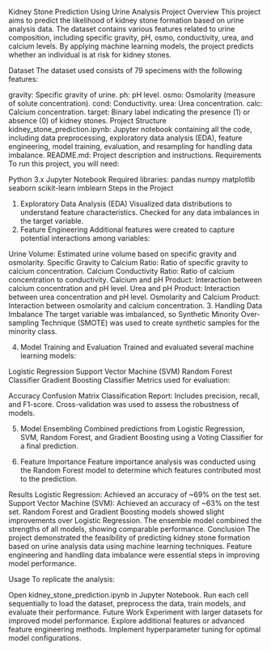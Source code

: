 
Kidney Stone Prediction Using Urine Analysis
Project Overview
This project aims to predict the likelihood of kidney stone formation based on urine analysis data. The dataset contains various features related to urine composition, including specific gravity, pH, osmo, conductivity, urea, and calcium levels. By applying machine learning models, the project predicts whether an individual is at risk for kidney stones.

Dataset
The dataset used consists of 79 specimens with the following features:

gravity: Specific gravity of urine.
ph: pH level.
osmo: Osmolarity (measure of solute concentration).
cond: Conductivity.
urea: Urea concentration.
calc: Calcium concentration.
target: Binary label indicating the presence (1) or absence (0) of kidney stones.
Project Structure
kidney_stone_prediction.ipynb: Jupyter notebook containing all the code, including data preprocessing, exploratory data analysis (EDA), feature engineering, model training, evaluation, and resampling for handling data imbalance.
README.md: Project description and instructions.
Requirements
To run this project, you will need:

Python 3.x
Jupyter Notebook
Required libraries:
pandas
numpy
matplotlib
seaborn
scikit-learn
imblearn
Steps in the Project
1. Exploratory Data Analysis (EDA)
Visualized data distributions to understand feature characteristics.
Checked for any data imbalances in the target variable.
2. Feature Engineering
Additional features were created to capture potential interactions among variables:

Urine Volume: Estimated urine volume based on specific gravity and osmolarity.
Specific Gravity to Calcium Ratio: Ratio of specific gravity to calcium concentration.
Calcium Conductivity Ratio: Ratio of calcium concentration to conductivity.
Calcium and pH Product: Interaction between calcium concentration and pH level.
Urea and pH Product: Interaction between urea concentration and pH level.
Osmolarity and Calcium Product: Interaction between osmolarity and calcium concentration.
3. Handling Data Imbalance
The target variable was imbalanced, so Synthetic Minority Over-sampling Technique (SMOTE) was used to create synthetic samples for the minority class.

4. Model Training and Evaluation
Trained and evaluated several machine learning models:

Logistic Regression
Support Vector Machine (SVM)
Random Forest Classifier
Gradient Boosting Classifier
Metrics used for evaluation:

Accuracy
Confusion Matrix
Classification Report: Includes precision, recall, and F1-score.
Cross-validation was used to assess the robustness of models.

5. Model Ensembling
Combined predictions from Logistic Regression, SVM, Random Forest, and Gradient Boosting using a Voting Classifier for a final prediction.

6. Feature Importance
Feature importance analysis was conducted using the Random Forest model to determine which features contributed most to the prediction.

Results
Logistic Regression: Achieved an accuracy of ~69% on the test set.
Support Vector Machine (SVM): Achieved an accuracy of ~63% on the test set.
Random Forest and Gradient Boosting models showed slight improvements over Logistic Regression.
The ensemble model combined the strengths of all models, showing comparable performance.
Conclusion
The project demonstrated the feasibility of predicting kidney stone formation based on urine analysis data using machine learning techniques. Feature engineering and handling data imbalance were essential steps in improving model performance.

Usage
To replicate the analysis:

Open kidney_stone_prediction.ipynb in Jupyter Notebook.
Run each cell sequentially to load the dataset, preprocess the data, train models, and evaluate their performance.
Future Work
Experiment with larger datasets for improved model performance.
Explore additional features or advanced feature engineering methods.
Implement hyperparameter tuning for optimal model configurations.

